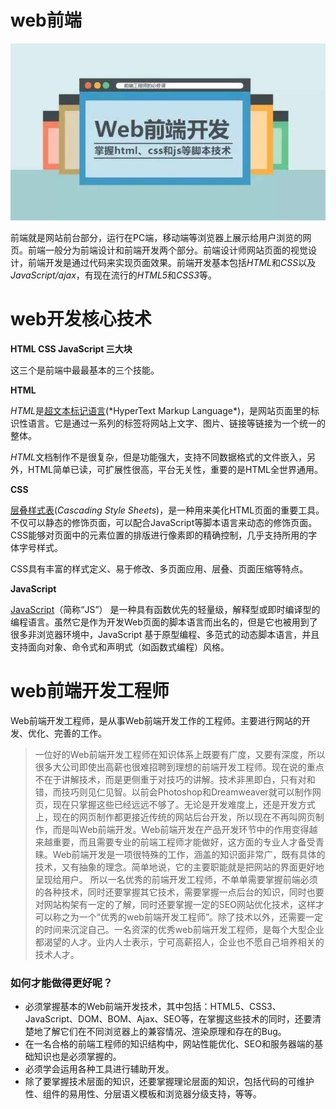 # web前端

![](images/0101.png)

前端就是网站前台部分，运行在PC端，移动端等浏览器上展示给用户浏览的网页。前端一般分为前端设计和前端开发两个部分。前端设计师网站页面的视觉设计，前端开发是通过代码来实现页面效果。前端开发基本包括*HTML*和*CSS*以及*JavaScript/ajax*，有现在流行的*HTML5*和*CSS3*等。

# web开发核心技术

**HTML             CSS        JavaScript   三大块**

这三个是前端中最最基本的三个技能。

**HTML**

*HTML*是[超文本标记语言]([https://baike.baidu.com/item/HTML/97049?fromtitle=%E8%B6%85%E6%96%87%E6%9C%AC%E6%A0%87%E8%AE%B0%E8%AF%AD%E8%A8%80&fromid=6972570&fr=aladdin](https://baike.baidu.com/item/HTML/97049?fromtitle=超文本标记语言&fromid=6972570&fr=aladdin))(*HyperText Markup Language*)，是网站页面里的标识性语言。它是通过一系列的标签将网站上文字、图片、链接等链接为一个统一的整体。

*HTML*文档制作不是很复杂，但是功能强大，支持不同数据格式的文件嵌入，另外，HTML简单已读，可扩展性很高，平台无关性，重要的是HTML全世界通用。

**CSS**

[层叠样式表](https://baike.baidu.com/item/CSS/5457)(*Cascading Style Sheets*)，是一种用来美化HTML页面的重要工具。不仅可以静态的修饰页面，可以配合JavaScript等脚本语言来动态的修饰页面。CSS能够对页面中的元素位置的排版进行像素即的精确控制，几乎支持所用的字体字号样式。

CSS具有丰富的样式定义、易于修改、多页面应用、层叠、页面压缩等特点。

**JavaScript**

[JavaScript](https://baike.baidu.com/item/javascript)（简称“JS”） 是一种具有函数优先的轻量级，解释型或即时编译型的编程语言。虽然它是作为开发Web页面的脚本语言而出名的，但是它也被用到了很多非浏览器环境中，JavaScript 基于原型编程、多范式的动态脚本语言，并且支持面向对象、命令式和声明式（如函数式编程）风格。

# web前端开发工程师

Web前端开发工程师，是从事Web前端开发工作的工程师。主要进行网站的开发、优化、完善的工作。

>一位好的Web前端开发工程师在知识体系上既要有广度，又要有深度，所以很多大公司即使出高薪也很难招聘到理想的前端开发工程师。现在说的重点不在于讲解技术，而是更侧重于对技巧的讲解。技术非黑即白，只有对和错，而技巧则见仁见智。以前会Photoshop和Dreamweaver就可以制作网页，现在只掌握这些已经远远不够了。无论是开发难度上，还是开发方式上，现在的网页制作都更接近传统的网站后台开发，所以现在不再叫网页制作，而是叫Web前端开发。Web前端开发在产品开发环节中的作用变得越来越重要，而且需要专业的前端工程师才能做好，这方面的专业人才备受青睐。Web前端开发是一项很特殊的工作，涵盖的知识面非常广，既有具体的技术，又有抽象的理念。简单地说，它的主要职能就是把网站的界面更好地呈现给用户。
>所以一名优秀的前端开发工程师，不单单需要掌握前端必须的各种技术，同时还要掌握其它技术，需要掌握一点后台的知识，同时也要对网站构架有一定的了解，同时还要掌握一定的SEO网站优化技术，这样才可以称之为一个“优秀的web前端开发工程师”。除了技术以外，还需要一定的时间来沉淀自己。一名资深的优秀web前端开发工程师，是每个大型企业都渴望的人才。业内人士表示，宁可高薪招人，企业也不愿自己培养相关的技术人才。 

### 如何才能做得更好呢？

* 必须掌握基本的Web前端开发技术，其中包括：HTML5、CSS3、JavaScript、DOM、BOM、Ajax、SEO等，在掌握这些技术的同时，还要清楚地了解它们在不同浏览器上的兼容情况、渲染原理和存在的Bug。
* 在一名合格的前端工程师的知识结构中，网站性能优化、SEO和服务器端的基础知识也是必须掌握的。
* 必须学会运用各种工具进行辅助开发。
* 除了要掌握技术层面的知识，还要掌握理论层面的知识，包括代码的可维护性、组件的易用性、分层语义模板和浏览器分级支持，等等。